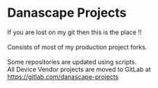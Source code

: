 Danascape Projects
=======================

If you are lost on my git then this is the place !!
<br/><br/>
Consists of most of my production project forks.
<br/><br/>
Some repositories are updated using scripts.
<br/>
All Device Vendor projects are moved to GitLab at https://gitlab.com/danascape-projects
